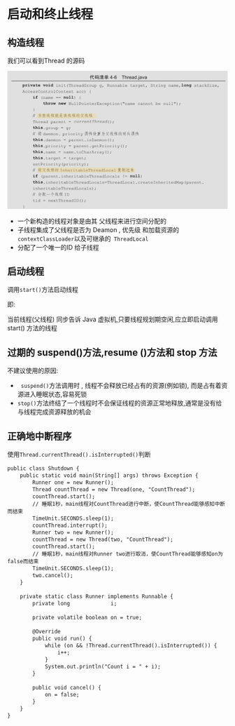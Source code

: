 # 启动和终止线程

## 构造线程

我们可以看到Thread 的源码

![image-20200307161104086](../../../assets/image-20200307161104086.png)

- 一个新构造的线程对象是由其 父线程来进行空间分配的
- 子线程集成了父线程是否为 Deamon , 优先级 和加载资源的 `contextClassLoader`以及可继承的` ThreadLocal`
- 分配了一个唯一的ID 给子线程

## 启动线程

调用`start()`方法启动线程

即:

当前线程(父线程) 同步告诉 Java 虚拟机,只要线程规划期空闲,应立即启动调用 start() 方法的线程

## 过期的 suspend()方法,resume ()方法和 stop 方法

不建议使用的原因:

- ` suspend()`方法调用时 , 线程不会释放已经占有的资源(例如锁), 而是占有着资源进入睡眠状态,容易死锁
- `stop()`方法终结了一个线程时不会保证线程的资源正常地释放,通常是没有给与线程完成资源释放的机会

## 正确地中断程序

使用`Thread.currentThread().isInterrupted()`判断

```
public class Shutdown {
    public static void main(String[] args) throws Exception {
        Runner one = new Runner();
        Thread countThread = new Thread(one, "CountThread");
        countThread.start();
        // 睡眠1秒，main线程对CountThread进行中断，使CountThread能够感知中断而结束
        TimeUnit.SECONDS.sleep(1);
        countThread.interrupt();
        Runner two = new Runner();
        countThread = new Thread(two, "CountThread");
        countThread.start();
        // 睡眠1秒，main线程对Runner two进行取消，使CountThread能够感知on为false而结束
        TimeUnit.SECONDS.sleep(1);
        two.cancel();
    }

    private static class Runner implements Runnable {
        private long             i;

        private volatile boolean on = true;

        @Override
        public void run() {
            while (on && !Thread.currentThread().isInterrupted()) {
                i++;
            }
            System.out.println("Count i = " + i);
        }

        public void cancel() {
            on = false;
        }
    }
}

```


